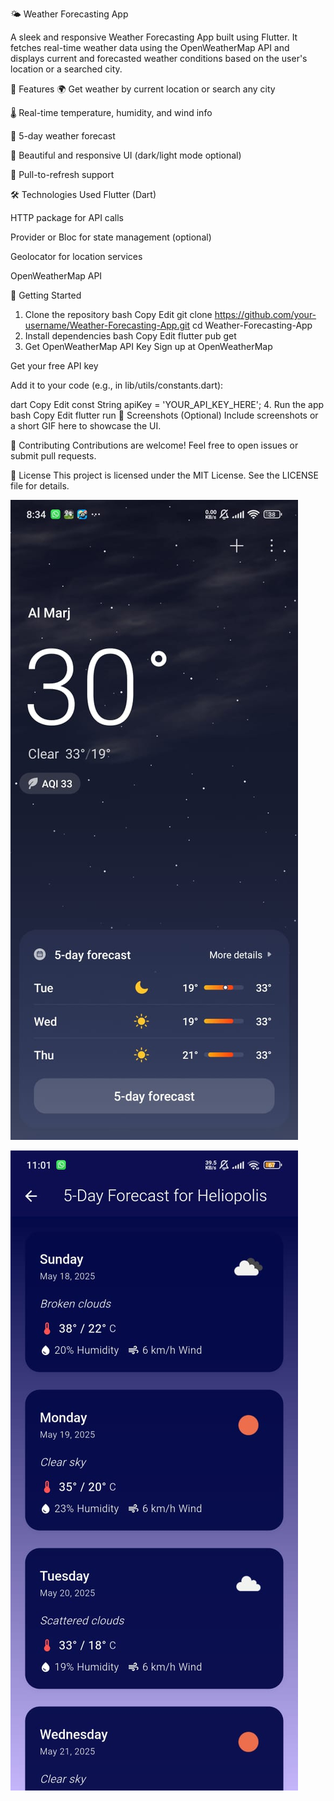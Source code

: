 🌤️ Weather Forecasting App


A sleek and responsive Weather Forecasting App built using Flutter. It fetches real-time weather data using the OpenWeatherMap API and displays current and forecasted weather conditions based on the user's location or a searched city.

📱 Features
🌍 Get weather by current location or search any city

🌡️ Real-time temperature, humidity, and wind info

📅 5-day weather forecast

🎨 Beautiful and responsive UI (dark/light mode optional)

🔄 Pull-to-refresh support

🛠️ Technologies Used
Flutter (Dart)

HTTP package for API calls

Provider or Bloc for state management (optional)

Geolocator for location services

OpenWeatherMap API

🚀 Getting Started
1. Clone the repository
bash
Copy
Edit
git clone https://github.com/your-username/Weather-Forecasting-App.git
cd Weather-Forecasting-App
2. Install dependencies
bash
Copy
Edit
flutter pub get
3. Get OpenWeatherMap API Key
Sign up at OpenWeatherMap

Get your free API key

Add it to your code (e.g., in lib/utils/constants.dart):

dart
Copy
Edit
const String apiKey = 'YOUR_API_KEY_HERE';
4. Run the app
bash
Copy
Edit
flutter run
📸 Screenshots (Optional)
Include screenshots or a short GIF here to showcase the UI.

🤝 Contributing
Contributions are welcome! Feel free to open issues or submit pull requests.

📄 License
This project is licensed under the MIT License. See the LICENSE file for details.

  ![Alt Text](https://github.com/dabdob1/Weather-Forecasting-App/blob/master/WhatsApp%20Image%202025-05-06%20at%2020.37.13_678ab41a.jpg?raw=true)



  
  ![Alt Text](https://github.com/dabdob1/Weather-Forecasting-App/blob/master/WhatsApp%20Image%202025-05-17%20at%2023.01.33_6844697c.jpg?raw=true)

